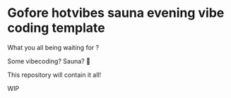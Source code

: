 # Gofore hotvibes sauna evening vibe coding template

What you all being waiting for ?

Some vibecoding? Sauna? 🍻

This repository will contain it all!

WIP
